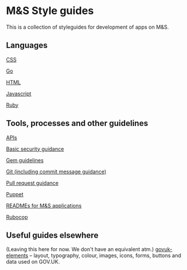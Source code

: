 # M&S Style guides

This is a collection of styleguides for development of apps on M&S.

## Languages

[CSS][css]

[Go][go]

[HTML][html]

[Javascript][js]

[Ruby][rb]

## Tools, processes and other guidelines

[APIs][api]

[Basic security guidance][security]

[Gem guidelines][gem]

[Git (including commit message guidance)][git]

[Pull request guidance][pr]

[Puppet][pp]

[READMEs for M&S applications][readme]

[Rubocop][rubocop]

## Useful guides elsewhere

(Leaving this here for now. We don't have an equivalent atm.)
[govuk-elements][govuk-elements] – layout, typography, colour, images, icons, forms, buttons and data used on GOV.UK.

[api]: api.md
[css]: css.md
[gem]: rubygems.md
[git]: git.md
[go]: go.md
[govuk-elements]: http://govuk-elements.herokuapp.com/
[html]: html.md
[js]: js.md
[pp]: puppet.md
[pr]: pull-requests.md
[rb]: ruby.md
[readme]: use-of-READMEs.md
[rubocop]: using-rubocop.md
[security]: basic-security.md
